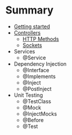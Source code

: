 # Summary

* [Getting started](README.md)
* [Controllers](controllers.md)
   * [HTTP Methods](http_methods.md)
   * [Sockets](sockets.md)
* Services
   * @Service
* Dependency Injection
   * @Interface
   * @Implements
   * @Inject
   * @PostInject
* Unit Testing
   * @TestClass
   * @Mock
   * @InjectMocks
   * @Before
   * @Test

